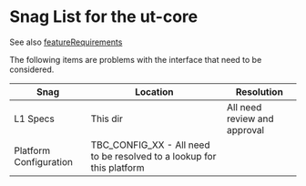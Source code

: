 # Snag List for the ut-core

See also [featureRequirements](featureRequirements.md)

The following items are problems with the interface that need to be considered.

|Snag| Location| Resolution|
|----|---------|-----------|
|L1 Specs| This dir | All need review and approval|
|Platform Configuration| TBC_CONFIG_XX - All need to be resolved to a lookup for this platform |
